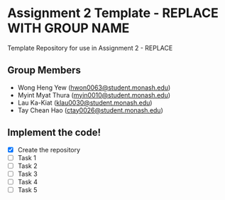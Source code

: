 # Assignment 2 Template - REPLACE WITH GROUP NAME

Template Repository for use in Assignment 2 - REPLACE

## Group Members
- Wong Heng Yew (hwon0063@student.monash.edu)
- Myint Myat Thura (myin0010@student.monash.edu)
- Lau Ka-Kiat (klau0030@student.monash.edu)
- Tay Chean Hao (ctay0026@student.monash.edu)

## Implement the code!

- [x] Create the repository
- [ ] Task 1
- [ ] Task 2
- [ ] Task 3
- [ ] Task 4
- [ ] Task 5
